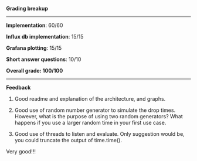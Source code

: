 
**Grading breakup**
*****
**Implementation**: 60/60

**Influx db implementation**: 15/15 

**Grafana plotting**: 15/15

**Short answer questions**: 10/10

**Overall grade: 100/100**
*****

**Feedback**

1) Good readme and explanation of the architecture, and graphs.

2) Good use of random number generator to simulate the drop times. However, what is the purpose of using two random generators? What happens if you use a larger random time in your first use case.

3) Good use of threads to listen and evaluate. Only suggestion would be, you could truncate the output of time.time().

Very good!!!